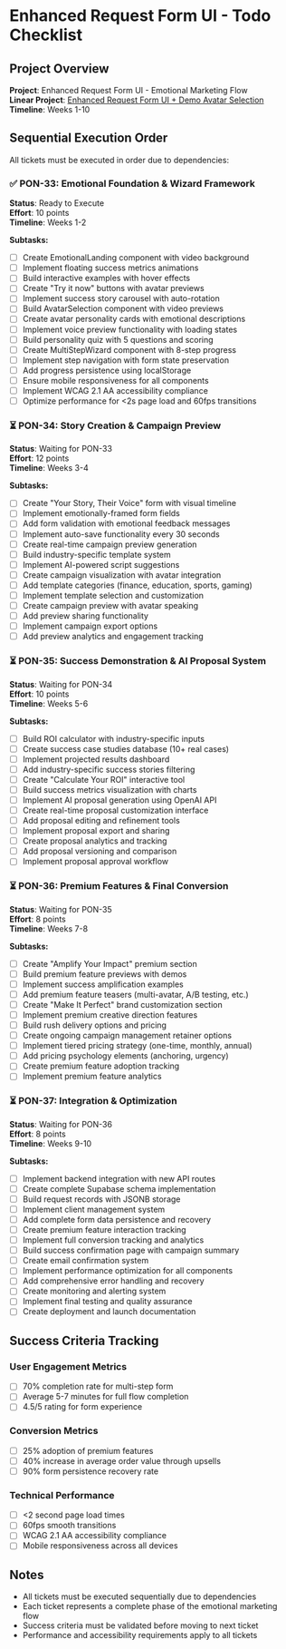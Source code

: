 # Enhanced Request Form UI - Todo Checklist

## Project Overview
**Project**: Enhanced Request Form UI - Emotional Marketing Flow  
**Linear Project**: [Enhanced Request Form UI + Demo Avatar Selection](https://linear.app/metresearch/project/enhanced-request-form-ui-demo-avatar-selection-6324a916e37a)  
**Timeline**: Weeks 1-10  

## Sequential Execution Order
All tickets must be executed in order due to dependencies:

### ✅ PON-33: Emotional Foundation & Wizard Framework
**Status**: Ready to Execute  
**Effort**: 10 points  
**Timeline**: Weeks 1-2  

**Subtasks:**
- [ ] Create EmotionalLanding component with video background
- [ ] Implement floating success metrics animations
- [ ] Build interactive examples with hover effects
- [ ] Create "Try it now" buttons with avatar previews
- [ ] Implement success story carousel with auto-rotation
- [ ] Build AvatarSelection component with video previews
- [ ] Create avatar personality cards with emotional descriptions
- [ ] Implement voice preview functionality with loading states
- [ ] Build personality quiz with 5 questions and scoring
- [ ] Create MultiStepWizard component with 8-step progress
- [ ] Implement step navigation with form state preservation
- [ ] Add progress persistence using localStorage
- [ ] Ensure mobile responsiveness for all components
- [ ] Implement WCAG 2.1 AA accessibility compliance
- [ ] Optimize performance for <2s page load and 60fps transitions

### ⏳ PON-34: Story Creation & Campaign Preview
**Status**: Waiting for PON-33  
**Effort**: 12 points  
**Timeline**: Weeks 3-4  

**Subtasks:**
- [ ] Create "Your Story, Their Voice" form with visual timeline
- [ ] Implement emotionally-framed form fields
- [ ] Add form validation with emotional feedback messages
- [ ] Implement auto-save functionality every 30 seconds
- [ ] Create real-time campaign preview generation
- [ ] Build industry-specific template system
- [ ] Implement AI-powered script suggestions
- [ ] Create campaign visualization with avatar integration
- [ ] Add template categories (finance, education, sports, gaming)
- [ ] Implement template selection and customization
- [ ] Create campaign preview with avatar speaking
- [ ] Add preview sharing functionality
- [ ] Implement campaign export options
- [ ] Add preview analytics and engagement tracking

### ⏳ PON-35: Success Demonstration & AI Proposal System
**Status**: Waiting for PON-34  
**Effort**: 10 points  
**Timeline**: Weeks 5-6  

**Subtasks:**
- [ ] Build ROI calculator with industry-specific inputs
- [ ] Create success case studies database (10+ real cases)
- [ ] Implement projected results dashboard
- [ ] Add industry-specific success stories filtering
- [ ] Create "Calculate Your ROI" interactive tool
- [ ] Build success metrics visualization with charts
- [ ] Implement AI proposal generation using OpenAI API
- [ ] Create real-time proposal customization interface
- [ ] Add proposal editing and refinement tools
- [ ] Implement proposal export and sharing
- [ ] Create proposal analytics and tracking
- [ ] Add proposal versioning and comparison
- [ ] Implement proposal approval workflow

### ⏳ PON-36: Premium Features & Final Conversion
**Status**: Waiting for PON-35  
**Effort**: 8 points  
**Timeline**: Weeks 7-8  

**Subtasks:**
- [ ] Create "Amplify Your Impact" premium section
- [ ] Build premium feature previews with demos
- [ ] Implement success amplification examples
- [ ] Add premium feature teasers (multi-avatar, A/B testing, etc.)
- [ ] Create "Make It Perfect" brand customization section
- [ ] Implement premium creative direction features
- [ ] Build rush delivery options and pricing
- [ ] Create ongoing campaign management retainer options
- [ ] Implement tiered pricing strategy (one-time, monthly, annual)
- [ ] Add pricing psychology elements (anchoring, urgency)
- [ ] Create premium feature adoption tracking
- [ ] Implement premium feature analytics

### ⏳ PON-37: Integration & Optimization
**Status**: Waiting for PON-36  
**Effort**: 8 points  
**Timeline**: Weeks 9-10  

**Subtasks:**
- [ ] Implement backend integration with new API routes
- [ ] Create complete Supabase schema implementation
- [ ] Build request records with JSONB storage
- [ ] Implement client management system
- [ ] Add complete form data persistence and recovery
- [ ] Create premium feature interaction tracking
- [ ] Implement full conversion tracking and analytics
- [ ] Build success confirmation page with campaign summary
- [ ] Create email confirmation system
- [ ] Implement performance optimization for all components
- [ ] Add comprehensive error handling and recovery
- [ ] Create monitoring and alerting system
- [ ] Implement final testing and quality assurance
- [ ] Create deployment and launch documentation

## Success Criteria Tracking

### User Engagement Metrics
- [ ] 70% completion rate for multi-step form
- [ ] Average 5-7 minutes for full flow completion
- [ ] 4.5/5 rating for form experience

### Conversion Metrics
- [ ] 25% adoption of premium features
- [ ] 40% increase in average order value through upsells
- [ ] 90% form persistence recovery rate

### Technical Performance
- [ ] <2 second page load times
- [ ] 60fps smooth transitions
- [ ] WCAG 2.1 AA accessibility compliance
- [ ] Mobile responsiveness across all devices

## Notes
- All tickets must be executed sequentially due to dependencies
- Each ticket represents a complete phase of the emotional marketing flow
- Success criteria must be validated before moving to next ticket
- Performance and accessibility requirements apply to all tickets 